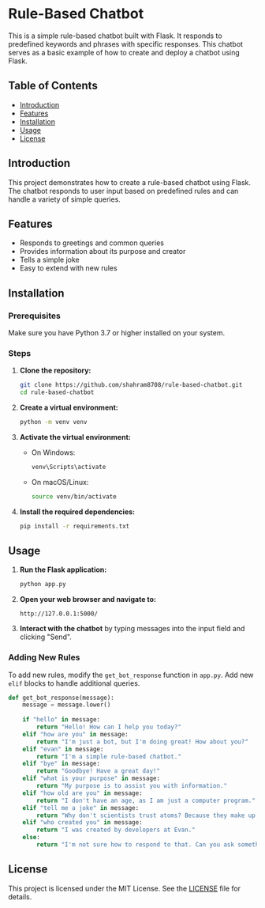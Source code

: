 # Rule-Based Chatbot

This is a simple rule-based chatbot built with Flask. It responds to predefined keywords and phrases with specific responses. This chatbot serves as a basic example of how to create and deploy a chatbot using Flask.

## Table of Contents

- [Introduction](#introduction)
- [Features](#features)
- [Installation](#installation)
- [Usage](#usage)
- [License](#license)

## Introduction

This project demonstrates how to create a rule-based chatbot using Flask. The chatbot responds to user input based on predefined rules and can handle a variety of simple queries.

## Features

- Responds to greetings and common queries
- Provides information about its purpose and creator
- Tells a simple joke
- Easy to extend with new rules

## Installation

### Prerequisites

Make sure you have Python 3.7 or higher installed on your system.

### Steps

1. **Clone the repository:**

   ```sh
   git clone https://github.com/shahram8708/rule-based-chatbot.git
   cd rule-based-chatbot
   ```

2. **Create a virtual environment:**

   ```sh
   python -m venv venv
   ```

3. **Activate the virtual environment:**

   - On Windows:

     ```sh
     venv\Scripts\activate
     ```

   - On macOS/Linux:

     ```sh
     source venv/bin/activate
     ```

4. **Install the required dependencies:**

   ```sh
   pip install -r requirements.txt
   ```

## Usage

1. **Run the Flask application:**

   ```sh
   python app.py
   ```

2. **Open your web browser and navigate to:**

   ```
   http://127.0.0.1:5000/
   ```

3. **Interact with the chatbot** by typing messages into the input field and clicking "Send".

### Adding New Rules

To add new rules, modify the `get_bot_response` function in `app.py`. Add new `elif` blocks to handle additional queries.

```python
def get_bot_response(message):
    message = message.lower()
    
    if "hello" in message:
        return "Hello! How can I help you today?"
    elif "how are you" in message:
        return "I'm just a bot, but I'm doing great! How about you?"
    elif "evan" in message:
        return "I'm a simple rule-based chatbot."
    elif "bye" in message:
        return "Goodbye! Have a great day!"
    elif "what is your purpose" in message:
        return "My purpose is to assist you with information."
    elif "how old are you" in message:
        return "I don't have an age, as I am just a computer program."
    elif "tell me a joke" in message:
        return "Why don't scientists trust atoms? Because they make up everything!"
    elif "who created you" in message:
        return "I was created by developers at Evan."
    else:
        return "I'm not sure how to respond to that. Can you ask something else?"
```

## License

This project is licensed under the MIT License. See the [LICENSE](LICENSE) file for details.
